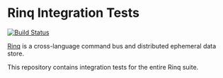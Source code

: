 # Rinq Integration Tests

[![Build Status](http://img.shields.io/travis/rinq/test/master.svg?style=flat-square)](https://travis-ci.org/rinq/test)

[Rinq](http://rinq.io) is a cross-language command bus and distributed ephemeral data store.

This repository contains integration tests for the entire Rinq suite.
